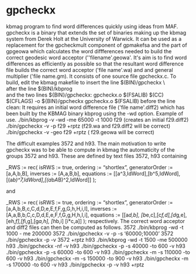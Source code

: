 # gpcheckx
kbmag program to find word differences quickly using ideas from MAF.
gpcheckx is a binary that extends the set of binaries making up the kbmag system 
from Derek Holt at the University of Warwick. 
It can be used as a replacement for the gpcheckmult component
of gpmakefsa and the part of gpgeowa which calculates the word 
diffferences needed to build the correct geodesic word acceptor 
(''filename'.geowa'. It's aim is to find word differences as efficiently
as possible so that the resultant word difference file builds 
the correct word acceptor ('file name'.wa) and 
and general multiplier ('file name.gm).
 It consists of one source file gpcheckx.c.
To build, edit the kbmag makefile to insert the line
$(BIN)/gpcheckx  \  
after the line $(BIN)/kbprog \
and the two lines
${BIN}/gpcheckx: gpcheckx.o $(FSALIB)
        $(CC) $(CFLAGS) -o ${BIN}/gpcheckx  gpcheckx.o $(FSALIB)
before the line clean:
 It requires an initial word difference file ('file name'.diff2)
which has been built by the KBMAG binary kbprog using 
the -wd option.
Example of use.
./bin/kbprog -v -wd -me 65000 -t 1000 f29
(creates an initial f29.diff2)
./bin/gpcheckx -v -p f29 +rptz
(f29.wa and f29.diff2 will be correct)
./bin/gpcheckx -v -geo f29 +rptz
( f29.geowa will be correct)

The difficult examples 3572 and h93.
The main motivation to write gpcheckx was
to be able to compute in kbmag the automaticity of 
the groups 3572 and h93.
These are defined by text files 3572, h93 containing

_RWS := rec(
  isRWS := true,
  ordering := “shortlex”,
  generatorOrder := [a,A,b,B],
  inverses := [A,a,B,b],
 equations := [[a^3,IdWord],[b^5,IdWord],[(a*b)^7,IdWord],[(a*b*A*B)^2,IdWord]]
);

and 

_RWS := rec(
  isRWS := true,
  ordering := “shortlex”,
  generatorOrder := [a,A,b,B,c,C,d,D,e,E,f,F,g,G,h,H,i,I],
  inverses := [A,a,B,b,C,c,D,d,E,e,F,f,G,g,H,h,I,i],
  equations := [[a*d,b], [b*e,c],[c*f,d],[d*g,e],[e*h,f],[f*i,g],[g*a,h], [h*b,i] [i*c,a]]
);
respectively.
The correct word acceptor and diff2 files can
then be computed as follows.
3572
./bin/kbprog -wd -t 1000 - me 200000 3572
./bin/gpcheckx -v -p -s ‘60000;10000’ 3572
./bin/gpcheckx -p -v 3572 +rptz
h93
./bin/kbprog -wd -t 1500 -me 500000 h93
./bin/gpcheckx -nf  -v  h93
./bin/gpcheckx -p -s 40000  -to 600 -v  h93
./bin/gpcheckx -p -s 60000  -to 600 -v  h93
./bin/gpcheckx -m -s 110000  -to 600 -v  h93
./bin/gpcheckx -m -s 150000  -to 900 -v  h93
./bin/gpcheckx -m -s 170000  -to 600 -v  h93
./bin/gpcheckx -p  -v h93 +rptz


